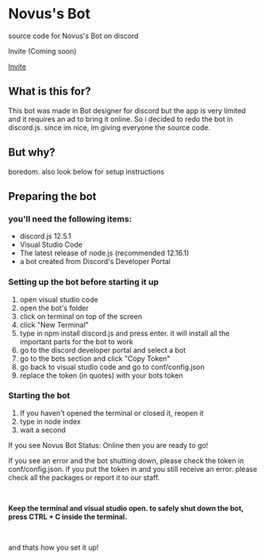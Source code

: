 # Novus's Bot
source code for Novus's Bot on discord

Invite (Coming soon)
<p><a title="Invite (Unstable Version)" href="https://discord.com/api/oauth2/authorize?client_id=811696283756134411&amp;permissions=8&amp;scope=bot" target="_blank" rel="noopener">Invite</a></p>

<h2><strong>What is this for?</strong></h2>
<p>This bot was made in Bot designer for discord but the app is very limited and it requires an ad to bring it online. So i decided to redo the bot in discord.js. since im nice, im giving everyone the source code.<br /></p>

<h2><strong>But why?<br /></strong></h2>
<p>boredom. also look below for setup instructions</p>

<h2>Preparing the bot</h2>
<h3>you'll need the following items:</h3>
<ul>
<li>discord.js 12.5.1</li>
<li>Visual Studio Code</li>
<li>The latest release of node.js (recommended 12.16.1)</li>
<li>a bot created from Discord's Developer Portal</li>
</ul>
<h3>Setting up the bot before starting it up</h3>
<ol>
<li>open visual studio code</li>
<li>open the bot's folder</li>
<li>click on terminal on top of the screen</li>
<li>click "New Terminal"</li>
<li>type in npm install discord.js and press enter. it will install all the important parts for the bot to work</li>
<li>go to the discord developer portal and select a bot</li>
<li>go to the bots section and click "Copy Token"</li>
<li>go back to visual studio code and go to conf/config.json</li>
<li>replace the token (in quotes) with your bots token</li>
</ol>
<h3>Starting the bot</h3>
<ol>
<li>If you haven't opened the terminal or closed it, reopen it</li>
<li>type in node index</li>
<li>wait a second</li>
</ol>
<p>If you see Novus Bot Status: Online then you are ready to go!</p>
<p>If you see an error and the bot shutting down, please check the token in conf/config.json. if you put the token in and you still receive an error. please check all the packages or report it to our staff.</p>
<p>&nbsp;</p>
<p><strong>Keep the terminal and visual studio open. to safely shut down the bot, press CTRL + C inside the terminal.</strong></p>
<p>&nbsp;</p>
<p>and thats how you set it up!<br /></p>
<p>&nbsp;</p>
